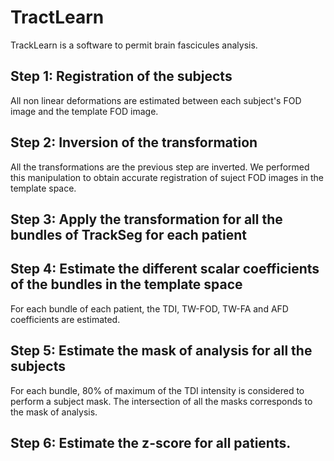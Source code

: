 # TractLearn

TrackLearn is a software to permit brain fascicules analysis. 

## Step 1: Registration of the subjects

All non linear deformations are estimated between each subject's FOD image  and the template FOD image.

## Step 2: Inversion of the transformation

All the transformations are the previous step are inverted.
We performed this manipulation to obtain accurate registration of suject FOD images in the template space.

## Step 3: Apply the transformation for all the bundles of TrackSeg for each patient

## Step 4: Estimate the different scalar coefficients of the bundles in the template space

For each bundle of each patient, the TDI, TW-FOD, TW-FA and AFD coefficients are estimated.

## Step 5: Estimate the mask of analysis for all the subjects

For each bundle, 80% of maximum of the TDI intensity is considered to perform a subject mask. 
The intersection of all the masks corresponds to the mask of analysis.

## Step 6: Estimate the z-score for all patients.
